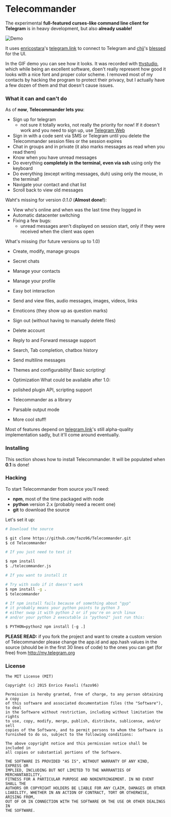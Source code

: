 # Telecommander

The experimental __full-featured curses-like command line client for Telegram__ is in heavy development, but also __already usable!__

![Demo](http://i.imgur.com/uv0Odoa.gif)

It uses [enricostara](http://github.com/enricostara)'s [telegram.link](http://github.com/enricostara/telegram.link) to connect to Telegram and [chjj](http://github.com/chjj)'s [blessed](http://github.com/chjj/blessed) for the UI.

In the GIF demo you can see how it looks. It was recorded with [ttystudio](http://github.com/chjj/ttystudio), which while being an excellent software, doen't really represent how good it looks with a nice font and proper color scheme. I removed most of my contacts by hacking the program to protect their privacy, but I actually have a few dozen of them and that doesn't cause issues.

### What it can and can't do

As of __now__, __Telecommander lets you__:

- Sign up for telegram
    - not sure it totally works, not really the priority for now! If it doesn't work and you need to sign up, use [Telegram Web](http://web.telegram.org)
- Sign in with a code sent via SMS or Telegram until you delete the Telecommander session files or the session expires
- Chat in groups and in private (it also marks messages as read when you read them)
- Know when you have unread messages
- Do everything __completely in the terminal, even via ssh__ using only the keyboard
- Do everything (except writing messages, duh) using only the mouse, in the terminal!
- Navigate your contact and chat list
- Scroll back to view old messages

Waht's missing for version _0.1.0_ (__Almost done!__):

- View who's online and when was the last time they logged in
- Automatic datacenter switching
- Fixing a few bugs:
    - unread messages aren't displayed on session start, only if they were received when the client was open

What's missing (for future versions up to 1.0)

- Create, modify, manage groups
- Secret chats
- Manage your contacts
- Manage your profile
- Easy bot interaction
- Send and view files, audio messages, images, videos, links
- Emoticons (they show up as question marks)
- Sign out (without having to manually delete files)
- Delete account
- Reply to and Forward message support
- Search, Tab completion, chatbox history
- Send multiline messages
- Themes and configurability! Basic scripting!
- Optimization
What could be available after 1.0:

- polished plugin API, scripting support
- Telecommander as a library
- Parsable output mode
- More cool stuff!

Most of features depend on [telegram.link](http://telegram.link)'s still alpha-quality implementation sadly, but it'll come around eventually.

### Installing

This section shows how to install Telecommander. It will be populated when __0.1__ is done!

### Hacking

To start Telecommander from source you'll need:

- __npm__, most of the time packaged with node
- __python__ version 2.x (probably need a recent one)
- __git__ to download the source

Let's set it up:

```sh
# Download the source

$ git clone https://github.com/fazo96/Telecommander.git
$ cd Telecommander

# If you just need to test it

$ npm install
$ ./telecommander.js

# If you want to install it

# Try with sudo if it doesn't work
$ npm install -g .
$ telecommander

# If npm install fails because of something about "gyp"
# it probably means your python points to python 3
# either swap it with python 2 or if you're on arch linux
# and/or your python 2 executable is "python2" just run this:

$ PYTHON=python2 npm install [-g .]
```

__PLEASE READ:__ if you fork the project and want to create a custom version of
Telecommander please change the app.id and app.hash values in the source
(should be in the first 30 lines of code) to the ones you can get
(for free) from http://my.telegram.org

### License

    The MIT License (MIT)

    Copyright (c) 2015 Enrico Fasoli (fazo96)

    Permission is hereby granted, free of charge, to any person obtaining a copy
    of this software and associated documentation files (the "Software"), to deal
    in the Software without restriction, including without limitation the rights
    to use, copy, modify, merge, publish, distribute, sublicense, and/or sell
    copies of the Software, and to permit persons to whom the Software is
    furnished to do so, subject to the following conditions:

    The above copyright notice and this permission notice shall be included in
    all copies or substantial portions of the Software.

    THE SOFTWARE IS PROVIDED "AS IS", WITHOUT WARRANTY OF ANY KIND, EXPRESS OR
    IMPLIED, INCLUDING BUT NOT LIMITED TO THE WARRANTIES OF MERCHANTABILITY,
    FITNESS FOR A PARTICULAR PURPOSE AND NONINFRINGEMENT. IN NO EVENT SHALL THE
    AUTHORS OR COPYRIGHT HOLDERS BE LIABLE FOR ANY CLAIM, DAMAGES OR OTHER
    LIABILITY, WHETHER IN AN ACTION OF CONTRACT, TORT OR OTHERWISE, ARISING FROM,
    OUT OF OR IN CONNECTION WITH THE SOFTWARE OR THE USE OR OTHER DEALINGS IN
    THE SOFTWARE.
